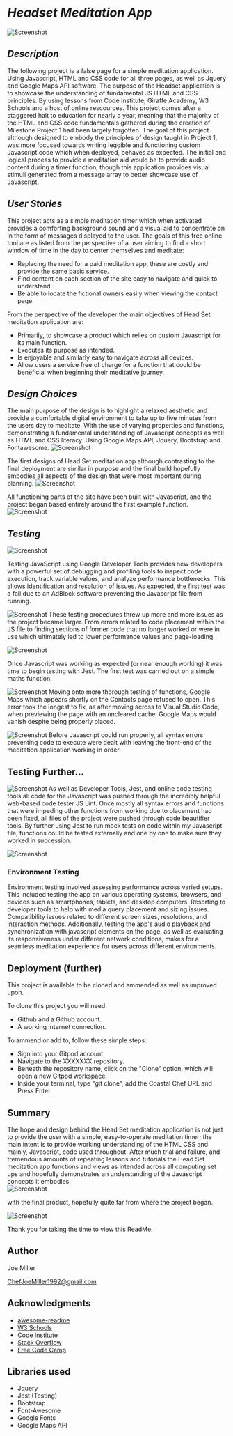 
# *Headset Meditation App*

![Screenshot](Head-Space-title.png)



## *Description*
The following project is a false page for a simple meditation application. 
Using Javascript, HTML and CSS code for all three pages, as well as Jquery and Google Maps API software. 
The purpose of the Headset application is to showcase the understanding of fundamental JS HTML and CSS principles.
By using lessons from Code Institute, Giraffe Academy, W3 Schools and a host of online rescources. 
This project comes after a staggered halt to education for nearly a year, meaning that the majority of the HTML and CSS code 
fundamentals gathered during the creation of Milestone Project 1 had been largely forgotten. The goal of this project although
designed to embody the principles of design taught in Project 1, was more focused towards writing leggible and functioning custom Javascript code which when deployed, behaves as expected. The initial and logical process to provide a meditation aid would be to provide audio content during a timer function, though this application provides visual stimuli generated from a message array to better showcase use of Javascript.

## *User Stories*
This project acts as a simple meditation timer which when activated provides a comforting background sound and a visual aid
to concentrate on in the form of messages displayed to the user. The goals of this free online tool are as listed from the 
perspective of a user aiming to find a short window of time in the day to center themselves and meditate:
* Replacing the need for a paid meditation app, these are costly and provide the same basic service.
* Find content on each section of the site easy to navigate and quick to understand.
* Be able to locate the fictional owners easily when viewing the contact page.

From the perspective of the developer the main objectives of Head Set meditation application are:
* Primarily, to showcase a product which relies on custom Javascript for its main function. 
* Executes its purpose as intended. 
* Is enjoyable and similarly easy to navigate across all devices.
* Allow users a service free of charge for a function that could be beneficial when beginning their       meditative journey.

## *Design Choices*
The main purpose of the design is to highlight a relaxed aesthetic and provide a comfortable digital environment 
to take up to five minutes from the users day to meditate. With the use of varying properties and functions, demonstrating
a fundamental understanding of Javascript concepts as well as HTML and CSS literacy. Using Google Maps API, Jquery, Bootstrap and Fontawesome.
![Screenshot](timer-screenshot.png)

The first designs of Head Set meditation app although contrasting to the final deployment are similar in purpose and the final build hopefully embodies all aspects of the design that were most important during planning. 
![Screenshot](first-wire-frame.png)

All functioning parts of the site have been built with Javascript, and the project began based entirely around the first example function.
![Screenshot](first-function.png)

## *Testing*

![Screenshot](first-test.png)

Testing JavaScript using Google Developer Tools provides new developers with a powerful set of debugging and profiling tools to inspect code execution, track variable values, and analyze performance bottlenecks. This allows identification and resolution of issues. As expected, the first test was a fail due to an AdBlock software preventing the Javascript file from running.

![Screenshot](lighthouse-fail.png)
These testing procedures threw up more and more issues as the project became larger. From errors related to code placement within the JS file to finding sections of former code that no longer worked or were in use which ultimately led to lower performance values and page-loading.

![Screenshot](NPM-testing.png)

Once Javascript was working as expected (or near enough working) it was time to begin testing with Jest. The first test was carried out on a simple maths function. 

![Screenshot](gmaps-java-error.png)
Moving onto more thorough testing of functions, Google Maps which appears shortly on the Contacts page refused to open. This error took the longest to fix, as after moving across to Visual Studio Code, when previewing the page with an uncleared cache, Google Maps would vanish despite being properly placed. 

![Screenshot](jest-java-error.png)
Before Javascript could run properly, all syntax errors preventing code to execute were dealt with leaving the front-end of the meditation application working in order. 

## Testing Further...

![Screenshot](js-lint-screenshot.png)
As well as Developer Tools, Jest, and online code testing tools all code for the Javascript was pushed through the incredibly helpful web-based code tester JS Lint. Once mostly all syntax errors and functions that were impeding other functions from working due to placement had been fixed, all files of the project were pushed through code beautifier tools. By further using Jest to run mock tests on code within my Javascript file, functions could be tested externally and one by one to make sure they worked in succession. 

![Screenshot](mock-tests.png)

### Environment Testing 
Environment testing involved assessing performance across varied  setups. This included testing the app on various operating systems, browsers, and devices such as smartphones, tablets, and desktop computers. Resorting to developer tools to help with media query placement and sizing issues. Compatibility issues related to different screen sizes, resolutions, and interaction methods. Additionally, testing the app's audio playback and synchronization with javascript elements on the page, as well as evaluating its responsiveness under different network conditions, makes for a seamless meditation experience for users across different environments.

## Deployment (further)

This project is available to be cloned and ammended as well as improved upon.

To clone this project you will need:

* Github and a Github account.
* A working internet connection.

To ammend or add to, follow these simple steps:

* Sign into your Gitpod account
* Navigate to the XXXXXXX repository.
* Beneath the repository name, click on the "Clone" option, which will open a new Gitpod workspace.
* Inside your terminal, type "git clone", add the Coastal Chef URL and Press Enter.
 
## Summary

The hope and design behind the Head Set meditation application is not just to provide the user with a simple, easy-to-operate meditation timer; the main intent is to provide working understanding of the HTML CSS and mainly, Javascript, code used throughout. After much trial and failure, and tremendous amounts of repeating lessons and tutorials the Head Set meditation app functions and views as intended across all computing set ups and hopefully demonstrates an understanding of the Javascript concepts it embodies.  
![Screenshot](-timer-function.png)

with the final product, hopefully quite far from where the project began. 

![Screenshot](final-screenshot.png)

Thank you for taking the time to view this ReadMe.

## Author


Joe Miller  

ChefJoeMiller1992@gmail.com

## Acknowledgments

* [awesome-readme](https://github.com/matiassingers/awesome-readme)
* [W3 Schools](https://www.w3schools.com/css)
* [Code Institute](https://learn.codeinstitute.net/)
* [Stack Overflow](https://stackoverflow.com/questions)
* [Free Code Camp](https://www.freecodecamp.org/)

## Libraries used
* Jquery
* Jest (Testing) 
* Bootstrap
* Font-Awesome
* Google Fonts
* Google Maps API